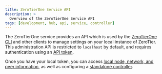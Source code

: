 ```yaml
---
title: ZeroTierOne Service API
description: >
  Overview of the ZeroTierOne Service API
tags: [development, hub, api, service, controller]
---
```


The ZeroTierOne service provides an API which is used by the [ZeroTierOne CLI](/cli) and other clients to manage settings on your local instance of ZeroTier. This administration API is restricted to `localhost` by default, and requires authentication using an [API token](/tokens#zerotierone-service-token).

Once you have your local token, you can access [local node, network, and peer information](/api/service/v1/), as well as configuring a [standalone controller](/controller).
